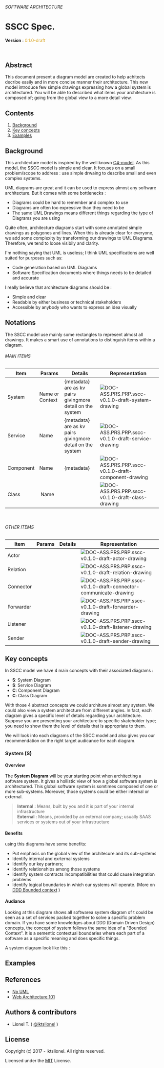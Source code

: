 ###### SOFTWARE ARCHITECTURE
# SSCC Spec.

**Version** : <span style="color:GoldenRod">0.1.0-draft</span>

<br>

## Abstract

This document present a diagram model are created to help achitects decribe easily and in more concise manner their architecture. This new model introduce few simple drawings expressing how a global system is architectured. You will be able to described what items your architecture is composed of; going from the global view to a more detail view.

## Contents

  1. [Background]
  1. [Key concepts]
  1. [Examples]


## Background

This architecture model is inspired by the well known [C4-model](http://c4model.com/). As this model, the SSCC model is simple and clear. It focuses on a small problem/scope to address : use simple drwaing to describe small and even complex systems.

UML diagrams are great and it can be used to express almost any software architecture. But it comes with some bottlenecks :

- Diagrams could be hard to remember and complex to use
- Diagrams are often too expressive than they need to be
- The same UML Drawings means different things regarding the type of Diagrams you are using

Quite often, architecture diagrams start with some annotated simple drawings as polygones and lines.
When this is already clear for everyone, we add some complexity by transforming our drawings to UML Diagrams.
Therefore, we tend to loose visibily and clarity.

I'm nothing saying that UML is useless; I think UML specifications are well suited for purposes such as:

- Code generation based on UML Diagrams
- Software Specification documents where things needs to be detailed and accurate

I really believe that architecture diagrams should be :

- Simple and clear
- Readable by either business or technical stakeholders
- Accessible by anybody who wants to express an idea visually

## Notations

The SSCC model use mainly some rectangles to represent almost all drawings. It makes a smart use of annotations to distinguish items within a diagram.

###### MAIN ITEMS

Item | Params | Details | Representation 
---------|------ |-------|---------
System | Name or Context | {metadata} are as kv pairs<br> givingmore detail on the system | ![DOC-ASS.PRS.PRP.sscc-v0.1.0-draft-system-drawing](./assets/imgs/DOC-ASS.PRS.PRP.sscc-v0.1.0-draft-system-drawing-v1.png) 
Service | Name | {metadata} are as kv pairs<br> givingmore detail on the system | ![DOC-ASS.PRS.PRP.sscc-v0.1.0-draft-service-drawing](./assets/imgs/DOC-ASS.PRS.PRP.sscc-v0.1.0-draft-service-drawing.png)
Component | Name | {metadata}  | ![DOC-ASS.PRS.PRP.sscc-v0.1.0-draft-component-drawing](assets/imgs/DOC-ASS.PRS.PRP.sscc-v0.1.0-draft-component-drawing.png)
Class | Name | |![DOC-ASS.PRS.PRP.sscc-v0.1.0-draft-class-drawing](assets/imgs/DOC-ASS.PRS.PRP.sscc-v0.1.0-draft-class-drawing.png)

<br>

###### OTHER ITEMS 


Item | Params | Details | Representation 
------|-------|----------|---------
Actor | | | ![DOC-ASS.PRS.PRP.sscc-v0.1.0-draft-actor-drawing](assets/imgs/DOC-ASS.PRS.PRP.sscc-v0.1.0-draft-actor-drawing.png)
Relation | | | ![DOC-ASS.PRS.PRP.sscc-v0.1.0-draft-relation-drawing](assets/imgs/DOC-ASS.PRS.PRP.sscc-v0.1.0-draft-relation-drawing.png)
Connector | | | ![DOC-ASS.PRS.PRP.sscc-v0.1.0-draft-connector-communicate-drawing](./assets/imgs/DOC-ASS.PRS.PRP.sscc-v0.1.0-draft-connector-communicate-drawing.png)
Forwarder | | | ![DOC-ASS.PRS.PRP.sscc-v0.1.0-draft-forwarder-drawing](assets/imgs/DOC-ASS.PRS.PRP.sscc-v0.1.0-draft-forwarder-drawing.png)
Listener | | | ![DOC-ASS.PRS.PRP.sscc-v0.1.0-draft-listener-drawing](assets/imgs/DOC-ASS.PRS.PRP.sscc-v0.1.0-draft-listener-drawing.png)
Sender | | | ![DOC-ASS.PRS.PRP.sscc-v0.1.0-draft-sender-drawing](assets/imgs/DOC-ASS.PRS.PRP.sscc-v0.1.0-draft-sender-drawing.png)


## Key concepts

In SSCC model we have 4 main concepts with their associated diagrams : 

- **S**: System Diagram
- **S**: Service Diagram
- **C**: Component Diagram
- **C**: Class Diagram

With those 4 abstract concepts we could architure almost any system. We could also view a system architecture from different angles.
In fact, each diagram gives a specific level of details regarding your architecture. Suppose you are presenting your architecture to specific skateholder type; you need to show them the level of details that is appropriate to them. 

We will look into each diagrams of the SSCC model and also gives you our recommendation on the right target audicance for each diagram. 

 
### System (S)

#### Overview

The **System Diagram** will be your starting point when architecting a software system. It gives a hollistic view of how a global software system is architectured. This global software system is somtimes composed of one or more sub-systems. Moreover, those systems could be either internal or external. 

  > **Internal** : Means, built by you and it is part of your internal infrastructure<br> 
  > **External** : Means, provided by an external company; usually SAAS services or systems out of your infrastructure
  


#### Benefits

using this diagrams have some benefits:

- Put emphasis on the global view of the architecure and its sub-systems
- Identify internal and exrternal systems 
- Identify our key partners; 
- Identify relationships among those systems
- Identify system contracts incompatibilities that could cause integration problems
- Identify logical boundaries in which our systems will operate. (More on [DDD Bounded context](https://codeburst.io/ddd-strategic-patterns-how-to-define-bounded-contexts-2dc70927976e) )


#### Audiance

Looking at this diagram shows all softwarea system diagram of t could be seen as a set of services packed together to solve a specific problem domain. If you have some knowledges about DDD (Domain Driven Design) concepts, the concept of system follows the same idea of a "Bounded Context".
It is a sementic contextual boundaries where each part of a software as a specific meaning and does specific things.

A system diagram look like this : 



## Examples


## References

* [No UML](https://medium.com/@volodymyrfrolov/nouml-afbb7f07f369)
* [Web Architecture 101](https://engineering.videoblocks.com/web-architecture-101-a3224e126947)




## Authors & contributors

* Lionel T. ( [@lktslionel](twitter.com/lktslionel) )



## License

Copyright (c) 2017 - lktslionel. All rights reserved.

Licensed under the [MIT](LICENSE) License.




[Background]:         #background
[Key concepts]:       #Key-concepts
[Examples]:           #examples


